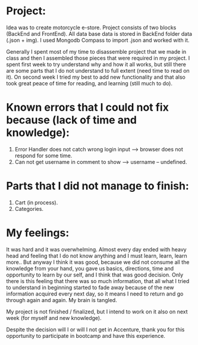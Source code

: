 # Project:

Idea was to create motorcycle e-store. Project consists of two blocks (BackEnd and FrontEnd). All data base data is stored in BackEnd folder data (.json + img). I used Mongodb Compass to import .json and worked with it.

Generally I spent most of my time to disassemble project that we made in class and then I assembled those pieces that were required in my project. I spent first week to try understand why and how it all works, but still there are some parts that I do not understand to full extent (need time to read on it). On second week I tried my best to add new functionality and that also took great peace of time for reading, and learning (still much to do).

# Known errors that I could not fix because (lack of time and knowledge):

1.	Error Handler does not catch wrong login input –> browser does not respond for some time.
2.	Can not get username in comment to show –> username – undefined.

# Parts that I did not manage to finish:

1.	Cart (in process).
2.	Categories.

# My feelings:

It was hard and it was overwhelming. Almost every day ended with heavy head and feeling that I do not know anything and I must learn, learn, learn more.. But anyway I think it was good, because we did not consume all the knowledge from your hand, you gave us basics, directions, time and opportunity to learn by our self, and I think that was good decision. Only there is this feeling that there was so much information, that all what I tried to understand in beginning started to fade away because of the new information acquired every next day, so it means I need to return and go through again and again. My brain is tangled.

My project is not finished / finalized, but I intend to work on it also on next week (for myself and new knowledge).

Despite the decision will I or will I not get in Accenture, thank you for this opportunity to participate in bootcamp and have this experience. 